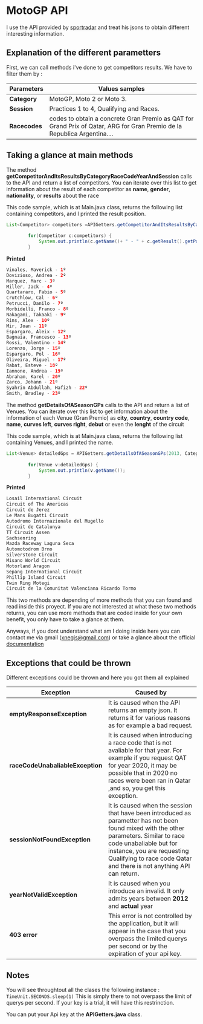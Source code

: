 
# MotoGP API

I use the API provided by [sportradar](https://developer.sportradar.com/docs/read/racing/MotoGP_v2) and treat his jsons to obtain different interesting information.

## Explanation of the different parametters
First, we can call methods i've done to get competitors results. 
We have to filter them by : 


Parameters | Values samples
------------ | -------------
**Category**| MotoGP, Moto 2 or Moto 3.
**Session** | Practices 1 to 4, Qualifying and Races.
**Racecodes**| codes to obtain a concrete Gran Premio as QAT  for Grand Prix of Qatar, ARG for Gran Premio de la Republica Argentina....
## Taking a glance at main methods
The method **getCompetitorAndItsResultsByCategoryRaceCodeYearAndSession** calls to the API and return a list of competitors. You can iterate over this list to get information about the result of each competitor as **name**, **gender**, **nationality**, or **results** about the race

This code sample, which is at Main.java class, returns the following list containing competitors, and I printed the result position.
```java
List<Competitor> competitors =APIGetters.getCompetitorAndItsResultsByCategoryRaceCodeYearAndSession(2019, RaceCode.QAT, Category.MotoGP, Session.Qualifying);
		
		for(Competitor c:competitors) {
			System.out.println(c.getName()+ " - " + c.getResult().getPosition())
		}
```
**Printed** 

```java
Vinales, Maverick - 1º
Dovizioso, Andrea - 2º
Marquez, Marc - 3º
Miller, Jack - 4º
Quartararo, Fabio - 5º
Crutchlow, Cal - 6º
Petrucci, Danilo - 7º
Morbidelli, Franco - 8º
Nakagami, Takaaki - 9º
Rins, Alex - 10º
Mir, Joan - 11º
Espargaro, Aleix - 12º
Bagnaia, Francesco - 13º
Rossi, Valentino - 14º
Lorenzo, Jorge - 15º
Espargaro, Pol - 16º
Oliveira, Miguel - 17º
Rabat, Esteve - 18º
Iannone, Andrea - 19º
Abraham, Karel - 20º
Zarco, Johann - 21º
Syahrin Abdullah, Hafizh - 22º
Smith, Bradley - 23º
```

The method **getDetailsOfASeasonGPs** calls to the API and return a list of Venues. You can iterate over this list to get information about the information of each Venue (Gran Premio) as **city**, **country**, **country code**,  **name**, **curves left**, **curves right**, **debut** or even the **lenght** of the circuit

This code sample, which is at Main.java class, returns the following list containing Venues, and I printed the name.

```java
List<Venue> detailedGps = APIGetters.getDetailsOfASeasonGPs(2013, Category.MotoGP);
		
		for(Venue v:detailedGps) {
			System.out.println(v.getName());
		}
```

**Printed**
```java
Losail International Circuit
Circuit of The Americas
Circuit de Jerez
Le Mans Bugatti Circuit
Autodromo Internazionale del Mugello
Circuit de Catalunya
TT Circuit Assen
Sachsenring
Mazda Raceway Laguna Seca
Automotodrom Brno
Silverstone Circuit
Misano World Circuit
Motorland Aragon
Sepang International Circuit
Phillip Island Circuit
Twin Ring Motegi
Circuit de la Comunitat Valenciana Ricardo Tormo
```

This two methods are depending of more methods that you can found and read inside this proyect. If you are not interested at what these two methods returns, you can use more methods that are coded inside for your own benefit, you only have to take a glance at them.

Anyways, if you dont understand what am I doing inside here you can contact me via gmail (xnegis@gmail.com) or take a glance about the official [documentation](https://developer.sportradar.com/files/Sportradar_MotoGP_v2_Statistics_Feeds.pdf) 
## Exceptions that could be thrown
Different exceptions could be thrown and here you got them all explained

Exception | Caused by
------------ | -------------
**emptyResponseException**| It is caused when the API returns an empty json. It returns it for various reasons as for example a bad request.
**raceCodeUnabaliableException** | It is caused when introducing a race code that is not avaliable for that year. For example if you request QAT for year 2020, it may be possible that in 2020 no races were been ran in Qatar ,and so, you get this exception.
**sessionNotFoundException**| It is caused when the session that have been introduced as parametter has not been found mixed with the other parameters. Similar to race code unabaliable but for instance, you are requesting Qualifying to race code Qatar and there is not anything API can return.
**yearNotValidException**| It is caused when you introduce an invalid. It only admits years between **2012** and **actual** year
**403 error**| This error is not controlled by the application, but it will appear in the case that you overpass the limited querys per second or by the expiration of your api key.


## Notes
You will see throughtout all the clases the following instance :
`TimeUnit.SECONDS.sleep(1)`
This is simply there to not overpass the limit of querys per second. If your key is a trial, it will have this restrinction.

You can put your Api key at the **APIGetters.java** class.
